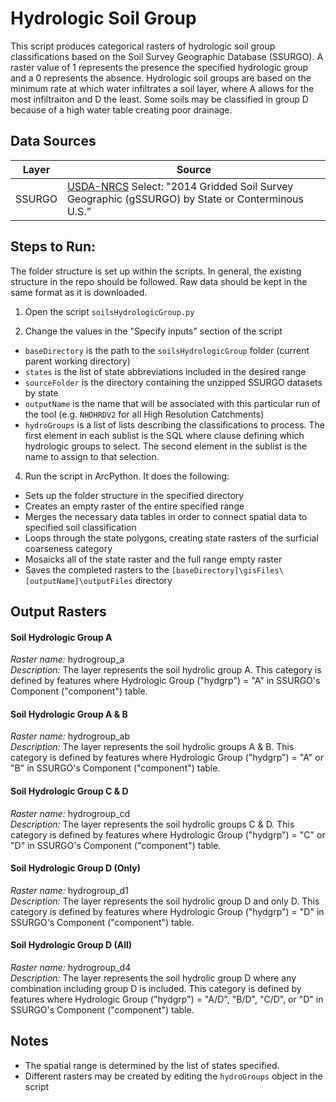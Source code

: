 Hydrologic Soil Group
=====================

This script produces categorical rasters of hydrologic soil group classifications 
based on the Soil Survey Geographic Database (SSURGO). A raster value of 1 
represents the presence the specified hydrologic group and a 0 represents the 
absence. Hydrologic soil groups are based on the minimum rate at which water 
infiltrates a soil layer, where A allows for the most infiltraiton and D the 
least. Some soils may be classified in group D because of a high water table 
creating poor drainage.


## Data Sources
| Layer  | Source | 
|:----:  | ------ | 
| SSURGO | [USDA-NRCS](http://datagateway.nrcs.usda.gov/GDGOrder.aspx?order=QuickState) Select: "2014 Gridded Soil Survey Geographic (gSSURGO) by State or Conterminous U.S." |

## Steps to Run:

The folder structure is set up within the scripts. In general, the existing 
structure in the repo should be followed. Raw data should be kept in the same 
format as it is downloaded.

1. Open the script `soilsHydrologicGroup.py`

2. Change the values in the "Specify inputs" section of the script
 - `baseDirectory` is the path to the `soilsHydrologicGroup` folder (current 
 parent working directory)
 - `states` is the list of state abbreviations included in the desired range
 - `sourceFolder` is the directory containing the unzipped SSURGO datasets by 
 state 
 - `outputName` is the name that will be associated with this particular run of 
 the tool (e.g. `NHDHRDV2` for all High Resolution Catchments)
 - `hydroGroups` is a list of lists describing the classifications to process. 
 The first element in each sublist is the SQL where clause defining which 
 hydrologic groups to select. The second element in the sublist is the name to 
 assign to that selection.
 
4. Run the script in ArcPython. It does the following:
 - Sets up the folder structure in the specified directory
 - Creates an empty raster of the entire specified range
 - Merges the necessary data tables in order to connect spatial data to 
 specified soil classification
 - Loops through the state polygons, creating state rasters of the surficial 
 coarseness category
 - Mosaicks all of the state raster and the full range empty raster
 - Saves the completed rasters to the 
 `[baseDirectory]\gisFiles\[outputName]\outputFiles` directory


## Output Rasters

#### Soil Hydrologic Group A
*Raster name:* hydrogroup_a <br>
*Description:* The layer represents the soil hydrolic group A. This category is 
defined by features where Hydrologic Group ("hydgrp") = "A" in SSURGO's 
Component ("component") table.

#### Soil Hydrologic Group A & B
*Raster name:* hydrogroup_ab <br>
*Description:* The layer represents the soil hydrolic groups A & B. This category 
is defined by features where Hydrologic Group ("hydgrp") = "A" or "B" in SSURGO's 
Component ("component") table.

#### Soil Hydrologic Group C & D
*Raster name:* hydrogroup_cd <br>
*Description:* The layer represents the soil hydrolic groups C & D. This category 
is defined by features where Hydrologic Group ("hydgrp") = "C" or "D" in SSURGO's 
Component ("component") table.

#### Soil Hydrologic Group D (Only)
*Raster name:* hydrogroup_d1 <br>
*Description:* The layer represents the soil hydrolic group D and only D. This 
category is defined by features where Hydrologic Group ("hydgrp") = "D" in 
SSURGO's Component ("component") table.

#### Soil Hydrologic Group D (All)
*Raster name:* hydrogroup_d4 <br>
*Description:* The layer represents the soil hydrolic group D where any 
combination including group D is included. This category is defined by features 
where Hydrologic Group ("hydgrp") = "A/D", "B/D", "C/D", or "D" in SSURGO's 
Component ("component") table.


## Notes

- The spatial range is determined by the list of states specified.
- Different rasters may be created by editing the `hydroGroups` object in the 
script
